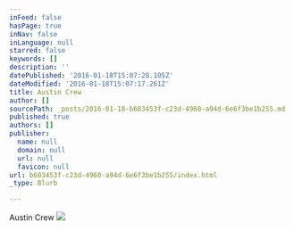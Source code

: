 ```yaml
---
inFeed: false
hasPage: true
inNav: false
inLanguage: null
starred: false
keywords: []
description: ''
datePublished: '2016-01-18T15:07:28.105Z'
dateModified: '2016-01-18T15:07:17.261Z'
title: Austin Crew
author: []
sourcePath: _posts/2016-01-18-b603453f-c23d-4960-a94d-6e6f3be1b255.md
published: true
authors: []
publisher:
  name: null
  domain: null
  url: null
  favicon: null
url: b603453f-c23d-4960-a94d-6e6f3be1b255/index.html
_type: Blurb

---
```

Austin Crew
![](https://the-grid-user-content.s3-us-west-2.amazonaws.com/231e5b37-3d56-43b4-ad8c-c3b179d91d55.jpg)